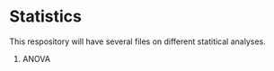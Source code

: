 # Statistics

This respository will have several files on different statitical analyses. 
1. ANOVA

